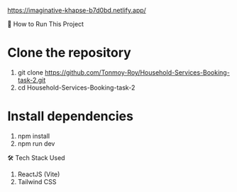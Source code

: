 https://imaginative-khapse-b7d0bd.netlify.app/

🚀 How to Run This Project
# Clone the repository
1. git clone https://github.com/Tonmoy-Roy/Household-Services-Booking-task-2.git
2. cd Household-Services-Booking-task-2
   
# Install dependencies
1. npm install
2. npm run dev

🛠️ Tech Stack Used
1. ReactJS (Vite)
2. Tailwind CSS

